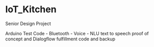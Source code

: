 # IoT_Kitchen
Senior Design Project

Arduino Test Code - 
Bluetooth - 
Voice - NLU text to speech proof of concept and Dialogflow fulfillment code and backup
